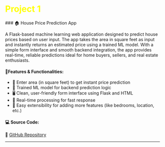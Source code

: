 <h1 style="color:yellow; font-size:2em;"><i class="fas fa-cogs"></i> Project 1</h1>
### 🏠 House Price Prediction App &nbsp; <i class="fas fa-chart-line"></i>

A Flask-based machine learning web application designed to predict house prices based on user input. The app takes the area in square feet as input and instantly returns an estimated price using a trained ML model. With a simple form interface and smooth backend integration, the app provides real-time, reliable predictions ideal for home buyers, sellers, and real estate enthusiasts.

#### 🔧**Features & Functionalities:**
- 📐 Enter area (in square feet) to get instant price prediction
- 🧠 Trained ML model for backend prediction logic
- 🖥️ Clean, user-friendly form interface using Flask and HTML
- 🚀 Real-time processing for fast response
- 🧾 Easy extensibility for adding more features (like bedrooms, location, etc.)

#### 💻 **Source Code:**  
🔗 [GitHub Repository](https://github.com/hammadhanif267/python_for_data_science/tree/main/15_flask_web_apps/00_Complete_tutorials/04_House-Price-Predictor)

----